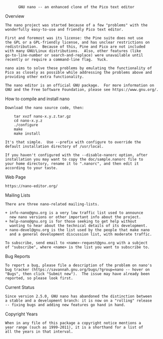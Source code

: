 
          GNU nano -- an enhanced clone of the Pico text editor

Overview

    The nano project was started because of a few "problems" with the
    wonderfully easy-to-use and friendly Pico text editor.

    First and foremost was its license: the Pine suite does not use
    the GPL or a GPL-friendly license, and has unclear restrictions on
    redistribution.  Because of this, Pine and Pico are not included
    with many GNU/Linux distributions.  Also, other features (like
    go-to-line-number or search-and-replace) were unavailable until
    recently or require a command-line flag.  Yuck.

    nano aims to solve these problems by emulating the functionality of
    Pico as closely as possible while addressing the problems above and
    providing other extra functionality.

    The nano editor is an official GNU package.  For more information on
    GNU and the Free Software Foundation, please see https://www.gnu.org/.

How to compile and install nano

    Download the nano source code, then:

        tar xvzf nano-x.y.z.tar.gz
        cd nano-x.y.z
        ./configure
        make
        make install

    It's that simple.  Use --prefix with configure to override the
    default installation directory of /usr/local.

    If you haven't configured with the --disable-nanorc option, after
    installation you may want to copy the doc/sample.nanorc file to
    your home directory, rename it to ".nanorc", and then edit it
    according to your taste.

Web Page

    https://nano-editor.org/

Mailing Lists

    There are three nano-related mailing-lists.

    + info-nano@gnu.org is a very low traffic list used to announce
      new nano versions or other important info about the project.
    + help-nano@gnu.org is for those seeking to get help without
      wanting to hear about the technical details of its development.
    + nano-devel@gnu.org is the list used by the people that make nano
      and a general development discussion list, with moderate traffic.

    To subscribe, send email to <name>-request@gnu.org with a subject
    of "subscribe", where <name> is the list you want to subscribe to.

Bug Reports

    To report a bug, please file a description of the problem on nano's
    bug tracker (https://savannah.gnu.org/bugs/?group=nano -- hover on
    "Bugs", then click "Submit new").  The issue may have already been
    reported, so please look first.

Current Status

    Since version 2.5.0, GNU nano has abandoned the distinction between
    a stable and a development branch: it is now on a "rolling" release
    -- fixing bugs and adding new features go hand in hand.

Copyright Years

    When in any file of this package a copyright notice mentions a
    year range (such as 1999-2011), it is a shorthand for a list of
    all the years in that interval.
